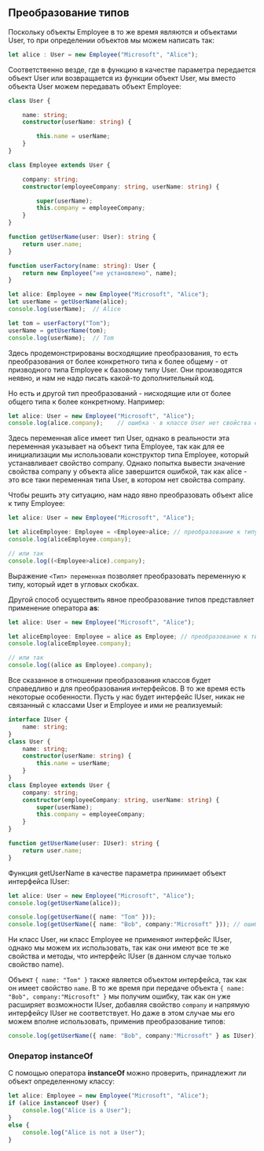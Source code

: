 ## Преобразование типов

Поскольку объекты Employee в то же время являются и объектами User, то при определении объектов мы можем написать так:

```ts
let alice : User = new Employee("Microsoft", "Alice");
```

Соответственно везде, где в функцию в качестве параметра передается объект User или возвращается из функции объект User, мы вместо объекта User можем 
передавать объект Employee:

```ts
class User {

    name: string;
    constructor(userName: string) {

        this.name = userName;
    }
}

class Employee extends User {

    company: string;
    constructor(employeeCompany: string, userName: string) {

        super(userName);
        this.company = employeeCompany;
    }
}

function getUserName(user: User): string {
    return user.name;
}

function userFactory(name: string): User {
    return new Employee("не установлено", name);
}

let alice: Employee = new Employee("Microsoft", "Alice");
let userName = getUserName(alice);
console.log(userName);  // Alice

let tom = userFactory("Tom");
userName = getUserName(tom);
console.log(userName);  // Tom
```

Здесь продемонстрированы восходящиие преобразования, то есть преобразования от более конкретного типа к более общему - от призводного типа Employee к базовому типу User. 
Они производятся неявно, и нам не надо писать какой-то дополнительный код.

Но есть и другой тип преобразований - нисходящие или от более общего типа к более конкретному. Например:

```ts
let alice: User = new Employee("Microsoft", "Alice");
console.log(alice.company);    // ошибка - в классе User нет свойства company
```

Здесь переменная alice имеет тип User, однако в реальности эта переменная указывает на объект типа Employee, так как для ее инициализации мы использовали 
конструктор типа Employee, который устанавливает свойство company. Однако попытка вывести значение свойства company у объекта alice завершится ошибкой, 
так как alice - это все таки переменная типа User, в котором нет свойства company.

Чтобы решить эту ситуацию, нам надо явно преобразовать объект alice к типу Employee:

```ts
let alice: User = new Employee("Microsoft", "Alice");

let aliceEmployee: Employee = <Employee>alice; // преобразование к типу Employee
console.log(aliceEmployee.company);

// или так
console.log((<Employee>alice).company);
```

Выражение `<Тип> переменная` позволяет преобразовать переменную к типу, который идет в угловых скобках.

Другой способ осуществить явное преобразование типов представляет применение оператора **as**:

```ts
let alice: User = new Employee("Microsoft", "Alice");

let aliceEmployee: Employee = alice as Employee; // преобразование к типу Employee
console.log(aliceEmployee.company);

// или так
console.log((alice as Employee).company);
```

Все сказанное в отношении преобразования классов будет справедливо и для преобразования интерфейсов. В то же время есть некоторые особенности. Пусть у 
нас будет интерфейс IUser, никак не связанный с классами User и Employee и ими не реализуемый:

```ts
interface IUser {
    name: string;
}
class User {
    name: string;
    constructor(userName: string) {
        this.name = userName;
    }
}
class Employee extends User {
    company: string;
    constructor(employeeCompany: string, userName: string) {
        super(userName);
        this.company = employeeCompany;
    }
}

function getUserName(user: IUser): string {
    return user.name;
}
```

Функция getUserName в качестве параметра принимает объект интерфейса IUser:

```ts
let alice: User = new Employee("Microsoft", "Alice");
console.log(getUserName(alice));

console.log(getUserName({ name: "Tom" }));
console.log(getUserName({ name: "Bob", company:"Microsoft" })); // ошибка
```

Ни класс User, ни класс Employee не применяют интерфейс IUser, однако мы можем их использовать, так как они имеют все те же свойства и методы, что интерфейс IUser (в данном случае только 
свойство name).

Объект `{ name: "Tom" }` также является объектом интерфейса, так как он имеет свойство `name`. В то же время при передаче объекта 
`{ name: "Bob", company:"Microsoft" }` мы получим ошибку, так как он уже расширяет возможности IUser, добавляя свойство `company` и напрямую интерфейсу IUser не 
соответствует. Но даже в этом случае мы его можем вполне использовать, применив преобразование типов:

```ts
console.log(getUserName({ name: "Bob", company:"Microsoft" } as IUser)); // Bob
```

### Оператор instanceOf

С помощью оператора **instanceOf** можно проверить, принадлежит ли объект определенному классу:

```ts
let alice: Employee = new Employee("Microsoft", "Alice");
if (alice instanceof User) {
    console.log("Alice is a User");
}
else {
    console.log("Alice is not a User");
}
```

